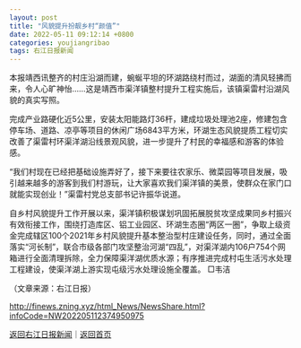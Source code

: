 ```yaml
---
layout: post
title: "风貌提升扮靓乡村“颜值”"
date: 2022-05-11 09:12:14 +0800
categories: youjiangribao
tags: 右江日报新闻
---
```

<p>本报靖西讯整齐的村庄沿湖而建，蜿蜒平坦的环湖路绕村而过，湖面的清风轻拂而来，令人心旷神怡……这是靖西市渠洋镇整村提升工程实施后，该镇渠雷村沿湖风貌的真实写照。</p>
 <p>完成产业路硬化近5公里，安装太阳能路灯36杆，建成垃圾处理池2座，修建包含停车场、道路、凉亭等项目的休闲广场6843平方米，环湖生态风貌提质工程切实改善了渠雷村环渠洋湖沿线景观风貌，进一步提升了村民的幸福感和游客的体验感。</p>
 <p>“我们村现在已经把基础设施弄好了，接下来要往农家乐、微菜园等项目发展，吸引越来越多的游客到我们村游玩，让大家喜欢我们渠洋镇的美景，使群众在家门口就能实现创业！”渠雷村党总支部书记许振华说道。</p>
 <p>自乡村风貌提升工作开展以来，渠洋镇积极谋划巩固拓展脱贫攻坚成果同乡村振兴有效衔接工作，围绕打造库区、铝工业园区、环湖生态圈“两区一圈”，争取上级资金完成辖区100个2021年乡村风貌提升基本整治型村庄建设任务，同时，通过全面落实“河长制”，联合市级各部门攻坚整治河湖“四乱”，对渠洋湖内106户754个网箱进行全面清理拆除，全力保障渠洋湖优质水源；有序推进完成村屯生活污水处理工程建设，使渠洋湖上游实现屯级污水处理设施全覆盖。 □韦洁 </p><p class="em_media">（文章来源：右江日报）</p>

<http://finews.zning.xyz/html_News/NewsShare.html?infoCode=NW202205112374950975>

[返回右江日报新闻](//finews.withounder.com/category/youjiangribao.html)｜[返回首页](//finews.withounder.com/)